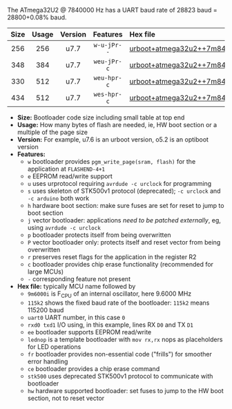 The ATmega32U2 @ 7840000 Hz has a UART baud rate of 28823 baud = 28800+0.08% baud.

|Size|Usage|Version|Features|Hex file|
|:-:|:-:|:-:|:-:|:--|
|256|256|u7.7|`w-u-jPr--`|[urboot+atmega32u2++7m8400i+++28k8_uart0_rxd2_txd3_lednop_fr.hex](https://raw.githubusercontent.com/stefanrueger/urboot.hex/main/mcus/atmega32u2/internal_oscillator/fint++7m8400_Hz/br+++28k8_bps/urboot+atmega32u2++7m8400i+++28k8_uart0_rxd2_txd3_lednop_fr.hex)|
|348|384|u7.7|`weu-jPr-c`|[urboot+atmega32u2++7m8400i+++28k8_uart0_rxd2_txd3_ee_lednop_fr_ce.hex](https://raw.githubusercontent.com/stefanrueger/urboot.hex/main/mcus/atmega32u2/internal_oscillator/fint++7m8400_Hz/br+++28k8_bps/urboot+atmega32u2++7m8400i+++28k8_uart0_rxd2_txd3_ee_lednop_fr_ce.hex)|
|330|512|u7.7|`weu-hpr-c`|[urboot+atmega32u2++7m8400i+++28k8_uart0_rxd2_txd3_ee_lednop_fr_ce_hw.hex](https://raw.githubusercontent.com/stefanrueger/urboot.hex/main/mcus/atmega32u2/internal_oscillator/fint++7m8400_Hz/br+++28k8_bps/urboot+atmega32u2++7m8400i+++28k8_uart0_rxd2_txd3_ee_lednop_fr_ce_hw.hex)|
|434|512|u7.7|`wes-hpr-c`|[urboot+atmega32u2++7m8400i+++28k8_uart0_rxd2_txd3_ee_lednop_fr_ce_stk500_hw.hex](https://raw.githubusercontent.com/stefanrueger/urboot.hex/main/mcus/atmega32u2/internal_oscillator/fint++7m8400_Hz/br+++28k8_bps/urboot+atmega32u2++7m8400i+++28k8_uart0_rxd2_txd3_ee_lednop_fr_ce_stk500_hw.hex)|

- **Size:** Bootloader code size including small table at top end
- **Usage:** How many bytes of flash are needed, ie, HW boot section or a multiple of the page size
- **Version:** For example, u7.6 is an urboot version, o5.2 is an optiboot version
- **Features:**
  + `w` bootloader provides `pgm_write_page(sram, flash)` for the application at `FLASHEND-4+1`
  + `e` EEPROM read/write support
  + `u` uses urprotocol requiring `avrdude -c urclock` for programming
  + `s` uses skeleton of STK500v1 protocol (deprecated); `-c urclock` and `-c arduino` both work
  + `h` hardware boot section: make sure fuses are set for reset to jump to boot section
  + `j` vector bootloader: applications *need to be patched externally*, eg, using `avrdude -c urclock`
  + `p` bootloader protects itself from being overwritten
  + `P` vector bootloader only: protects itself and reset vector from being overwritten
  + `r` preserves reset flags for the application in the register R2
  + `c` bootloader provides chip erase functionality (recommended for large MCUs)
  + `-` corresponding feature not present
- **Hex file:** typically MCU name followed by
  + `9m6000i` is F<sub>CPU</sub> of an internal oscillator, here 9.6000 MHz
  + `115k2` shows the fixed baud rate of the bootloader: `115k2` means 115200 baud
  + `uart0` UART number, in this case `0`
  + `rxd0 txd1` I/O using, in this example, lines RX `D0` and TX `D1`
  + `ee` bootloader supports EEPROM read/write
  + `lednop` is a template bootloader with `mov rx,rx` nops as placeholders for LED operations
  + `fr` bootloader provides non-essential code ("frills") for smoother error handling
  + `ce` bootloader provides a chip erase command
  + `stk500` uses deprecated STK500v1 protocol to communicate with bootloader
  + `hw` hardware supported bootloader: set fuses to jump to the HW boot section, not to reset vector
